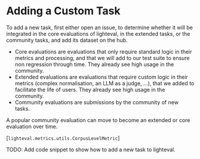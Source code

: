 # Adding a Custom Task

To add a new task, first either open an issue, to determine whether it will be
integrated in the core evaluations of lighteval, in the extended tasks, or the
community tasks, and add its dataset on the hub.

- Core evaluations are evaluations that only require standard logic in their
  metrics and processing, and that we will add to our test suite to ensure non
  regression through time. They already see high usage in the community.
- Extended evaluations are evaluations that require custom logic in their
  metrics (complex normalisation, an LLM as a judge, ...), that we added to
  facilitate the life of users. They already see high usage in the community.
- Community evaluations are submissions by the community of new tasks.

A popular community evaluation can move to become an extended or core evaluation over time.

[`lighteval.metrics.utils.CorpusLevelMetric`]

TODO: Add code snippet to show how to add a new task to lighteval.

```python
```
